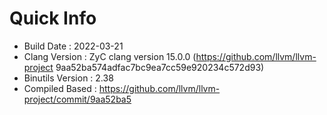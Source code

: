 # Quick Info
* Build Date : 2022-03-21
* Clang Version : ZyC clang version 15.0.0 (https://github.com/llvm/llvm-project 9aa52ba574adfac7bc9ea7cc59e920234c572d93)
* Binutils Version : 2.38
* Compiled Based : https://github.com/llvm/llvm-project/commit/9aa52ba5

